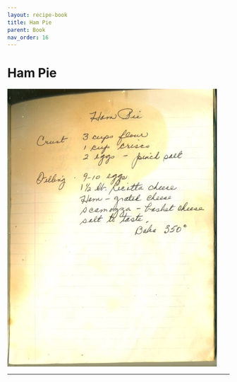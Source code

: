 ```yaml
---
layout: recipe-book
title: Ham Pie
parent: Book
nav_order: 16
---
```


# Ham Pie
![Ham Pie](/recipe-images/pages/page-16.jpg)

---
